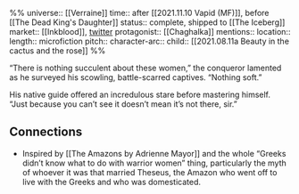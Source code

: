 %%
universe:: [[Verraine]]
time:: after [[2021.11.10 Vapid (MF)]], before [[The Dead King's Daughter]]
status:: complete, shipped to [[The Iceberg]]
market:: [[Inkblood]], [twitter](https://twitter.com/EleanorKonik/status/1404104957717057542) 
protagonist:: [[Chaghalka]]
mentions::
location::
length:: microfiction
pitch:: 
character-arc::
child:: [[2021.08.11a Beauty in the cactus and the rose]]
%% 

“There is nothing succulent about these women,” the conqueror lamented as he surveyed his scowling, battle-scarred captives. “Nothing soft.” 

His native guide offered an incredulous stare before mastering himself. “Just because you can’t see it doesn’t mean it’s not there, sir.”

## Connections 

* Inspired by [[The Amazons by Adrienne Mayor]] and the whole “Greeks didn’t know what to do with warrior women” thing, particularly the myth of whoever it was that married Theseus, the Amazon who went off to live with the Greeks and who was domesticated. 
